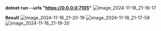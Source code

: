 **dotnet run --urls "https://0.0.0.0:7105"**
![image_2024-11-18_21-16-17](https://github.com/user-attachments/assets/c08a7b06-ee04-46cd-b443-e91c5a9c70dc)

**Result**
![image_2024-11-18_21-20-19](https://github.com/user-attachments/assets/0a43cdb6-7beb-448a-a3cf-123cdaa61bd6)
![image_2024-11-18_21-17-58](https://github.com/user-attachments/assets/93aedd71-ad0b-49b4-9e71-aa38892752b5)
![image_2024-11-18_21-19-20](https://github.com/user-attachments/assets/91cc95e1-d315-4c30-bdb4-cbc4edab99ca)

